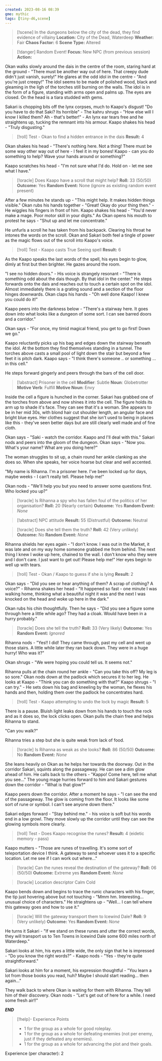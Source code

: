 ```yaml
---
created: 2023-08-16 08:39
gme: mythic
tags: [tiny-d6,scene]
---
```

> [!scene] In the dungeons below the city of the dead, they find evidence of villainy
> **Location:** City of the Dead, Waterdeep
> **Weather:** Fair
> **Chaos Factor:** 6
> **Scene Type:** Altered

> [!danger] Random Event!
> **Focus:** New NPC (from previous session)
> **Action:**  

Okan walks slowly around the dais in the centre of the room, staring hard at the ground - "There must be another way out of here. That creepy dude didn't just vanish, surely!" He glares at the odd idol in the centre - "And you're just creepy!" The idol seems to be made of polished wood, black and gleaming in the ligh of the torches still burning on the walls. The idol is in the form of a figure, standing with arms open and palms up. The eyes are closed. On the head is a tiara studded with gems.

Sakari is chopping bits off the lynx corpses, much to Kaapo's disgust! "Do you have to do that Saki? Its horrible" - The kahru shrugs - "How else will I know I killed them? Ah - that's better!" - An lynx ear tears free and he straightens up, tucking the remnant into his armour. Kaapo shakes his head - "Truly disgusting."

> [!roll] Test - Okan to find a hidden entrance in the dais
> **Result:** 4

Okan shakes his head - "There's nothing here. Not a thing! There must be some way other way out of here - I feel it in my bones! Kaapo - can you do something to help? Wave your hands around or something?"

Kaapo scratches his head - "I'm not sure what I'd do. Hold on - let me see what I have."

> [!oracle] Does Kaapo have a scroll that might help?
> **Roll:** 33 (50/50)
> **Outcome:** Yes
> **Random Event:** None (ignore as existing random event present)

After a few minutes he stands up - "This might help. It makes hidden things visible." Okan rubs his hands together - "Great! Okay do your thing then." - He wiggles his fingers in front of him. Kaapo shakes his head - "You'd never make a mage. Poor motor skill in your digits." As Okan opens his mouth to protest he says - "Shut up and let me concentrate."

He unfurls a scroll he has taken from his backpack. Clearing his throat he intones the words on the scroll. Okan and Sakari both feel a tingle of power as the magic flows out of the scroll into Kaapo's voice.

> [!roll] Test - Kaapo casts True Seeing spell
> **Result:** 6

As the Kaapo speaks the last words of the spell, his eyes begin to glow, dimly at first but then brighter. He gazes around the room.

"I see no hidden doors." - His voice is strangely resonant - "There is something odd about the dais though. By that idol in the center." He steps forwards onto the dais and reaches out to touch a certain spot on the idol. Almost immediately there is a grating sound and a section of the floor hinges downwards. Okan claps his hands - "Oh well done Kaapo! I knew you could do it!"

Kaapo peers into the darkness below - "There's a stairway here. It goes down into what looks like a dungeon of some sort. I can see barred doors and a corridor."

Okan says - "For once, my timid magical friend, you get to go first! Down we go."

Kaapo reluctantly picks up his bag and edges down the stairway beneath the idol. At the bottom they find themselves standing in a tunnel. The torches above casts a small pool of light down the stair but beyond a few feet it is pitch dark. Kaapo says - "I think there's someone .. or something ... in this cell."

He steps forward gingerly and peers through the bars of the cell door.

> [!abstract] Prisoner in the cell
> **Modifier**: Subtle
> **Noun**: Globetrotter
> **Motive Verb**: Fulfill 
> **Motive Noun**: Envy

Inside the cell a figure is hunched in the corner. Sakari has grabbed one of the torches from above and now shines it into the cell. The figure holds its arm up to shade it's face. They can see that it's a woman. She appears to be in her mid 30s, with blond hair cut shoulder length, an angular face and bright blue eyes. Her clothes suggest that she isn't used to being in places like this - they've seen better days but are still clearly well made and of fine cloth.

Okan says - "Saki - watch the corridor. Kaapo and I'll deal with this." Sakari nods and peers into the gloom of the dungeon. Okan says - "Now you. What's your name? What are you doing here?"

The woman struggles to sit up, a chain round her ankle clanking as she does so. When she speaks, her voice hoarse but clear and well accented.

"My name is Rihanna. I'm a prisoner here. I've been locked up for days, maybe weeks - I can't really tell. Please help me!"

Okan nods - "We'll help you but you need to answer some questions first. Who locked you up?"

> [!oracle] Is Rihanna a spy who has fallen foul of the politics of her organisation?
> **Roll:** 20 (Nearly certain)
> **Outcome:** Yes
> **Random Event:** *None*

> [!abstract] NPC attitude
> **Result:** 55 (Distrustful)
> **Outcome:** Neutral

> [!oracle] Does she tell them the truth?
> **Roll:** 42 (Very unlikely)
> **Outcome:** No
> **Random Event:** *None*

Rihanna shields her eyes again - "I don't know. I was out in the Market, it was late and on my way home someone grabbed me from behind. The next thing I knew I woke up here, chained to the wall. I don't know who they were and I don't care. I just want to get out! Please help me!" Her eyes begin to well up with tears.

> [!roll] Test - Okan / Kaapo to guess if she is lying
> **Result:** 2

Okan says - "Did you see or hear anything of them? A scrap of clothing? A voice?" - Rihanna shakes her head - "It happened so fast - one minute I was walking home, thinking what a beautiful night it was and the next I was knocked on the head and woke up here in the dark."

Okan rubs his chin thoughtfully. Then he says - "Did you see a figure some through here a little while ago? They had a cloak. Would have been in a hurry probably."

> [!oracle] Does she tell the truth?
> **Roll:** 33 (Very likely)
> **Outcome:** Yes
> **Random Event:** *Ignored*

Rihanna nods - "Yes!! I did! They came through, past my cell and went up those stairs. A little while later they ran back down. They were in a huge hurry! Who was it?"

Okan shrugs - "We were hoping you could tell us. It seems not."

Rihanna pulls at the chain round her ankle - "Can you take this off? My leg is so sore." Okan nods down at the padlock which secures it to her leg. He looks at Kaapo - "Think you can do something with that?" Kaapo shrugs - "I can try." - He sets down his bag and kneeling by the woman, he flexes his hands and then, holding them over the padlock he concentrates hard.

> [!roll] Test - Kaapo attempting to undo the lock by magic
> **Result:** 5

There is a pause. Bluish light leaks down from his hands to touch the rock and as it does so, the lock clicks open. Okan pulls the chain free and helps Rihanna to stand.

"Can you walk?"

Rihanna tries a step but she is quite weak from lack of food.

> [!oracle] Is Rihanna as weak as she looks?
> **Roll:** 86 (50/50)
> **Outcome:** No
> **Random Event:** *None*

She leans heavily on Okan as he helps her towards the doorway. Out in the corridor Sakari, squints along the passageway. He can see a dim glow ahead of him. He calls back to the others - "Kappo! Come here, tell me what you see..." The young mage hurries forward to him and Sakari gestures down the corridor - "What is that glow?"

Kaapo peers down the corridor. After a moment he says - "I can see the end of the passageway. The glow is coming from the floor. It looks like some sort of rune or symbol. I can't see anyone down there."

Sakari edges forward - "Stay behind me." - his voice is soft but his words end in a low growl. They move slowly up the corridor until they can see the glowing symbols more clearly.

> [!roll] Test - Does Kaapo recognise the runes?
> **Result:** 4 (eidetic memory - pass)

Kaapo mutters - "Those are runes of travelling. It's some sort of teleportation device I think. A gateway to send whoever uses it to a specific location. Let me see if I can work out where..."

> [!oracle] Can the runes reveal the destination of the gateway?
> **Roll:** 06 (50/50)
> **Outcome:** Extreme yes
> **Random Event:** *None*

> [!oracle] Location descriptor
> Calm Cold

Kaapo bends down and begins to trace the runic characters with his finger, the tip just hovering above but not touching - "Mmm hm. Interesting... unusual choice of characters." He straightens up - "Well... I can tell where this gateway goes and how to use it."

> [!oracle] Will the gateway transport them to Icewind Dale?
> **Roll:** 9 (Very unlikely)
> **Outcome:** Yes
> **Random Event:** *None*

He turns it Sakari - "If we stand on these runes and utter the correct words, they will transport us to Ten Towns in Icewind Dale some 600 miles north of Waterdeep."

Sakari looks at him, his eyes a little wide, the only sign that he is impressed - "Do you know the right words?" - Kaapo nods - "Yes - they're quite straightforward."

Sakari looks at him for a moment, his expression thoughtful - "You learn a lot from those books you read, huh? Maybe I should start reading... then again..."

They walk back to where Okan is waiting for them with Rihanna. They tell him of their discovery. Okan nods - "Let's get out of here for a while. I need some fresh air!!"

***END***
> [!help]- Experience Points
> - 1 for the group as a whole for good roleplay. 
> - 1 for the group as a whole for defeating enemies (not per 
enemy, just if they defeated any enemies).
> - 1 for the group as a whole for advancing the plot and their goals.

Experience (per character): 2
